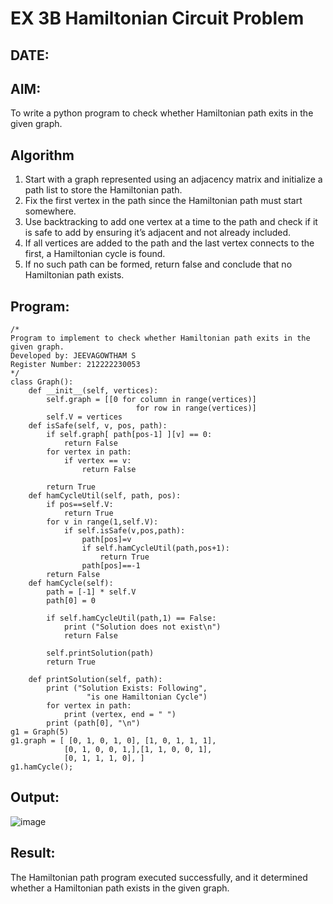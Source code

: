 # EX 3B Hamiltonian Circuit Problem
## DATE:
## AIM:
To write a python program to check whether Hamiltonian path exits in the given graph.


## Algorithm
1. Start with a graph represented using an adjacency matrix and initialize a path list to store the Hamiltonian path.
2. Fix the first vertex in the path since the Hamiltonian path must start somewhere.
3. Use backtracking to add one vertex at a time to the path and check if it is safe to add by ensuring it’s adjacent and not already included.
4. If all vertices are added to the path and the last vertex connects to the first, a Hamiltonian cycle is found. 
5. If no such path can be formed, return false and conclude that no Hamiltonian path exists.
  

## Program:
```
/*
Program to implement to check whether Hamiltonian path exits in the given graph.
Developed by: JEEVAGOWTHAM S
Register Number: 212222230053 
*/
class Graph():
    def __init__(self, vertices):
        self.graph = [[0 for column in range(vertices)]
                            for row in range(vertices)]
        self.V = vertices
    def isSafe(self, v, pos, path):
        if self.graph[ path[pos-1] ][v] == 0:
            return False
        for vertex in path:
            if vertex == v:
                return False
 
        return True
    def hamCycleUtil(self, path, pos):
        if pos==self.V:
            return True
        for v in range(1,self.V):
            if self.isSafe(v,pos,path):
                path[pos]=v
                if self.hamCycleUtil(path,pos+1):
                    return True
                path[pos]==-1
        return False
    def hamCycle(self):
        path = [-1] * self.V
        path[0] = 0
 
        if self.hamCycleUtil(path,1) == False:
            print ("Solution does not exist\n")
            return False
 
        self.printSolution(path)
        return True
 
    def printSolution(self, path):
        print ("Solution Exists: Following",
                 "is one Hamiltonian Cycle")
        for vertex in path:
            print (vertex, end = " ")
        print (path[0], "\n")
g1 = Graph(5)
g1.graph = [ [0, 1, 0, 1, 0], [1, 0, 1, 1, 1],
            [0, 1, 0, 0, 1,],[1, 1, 0, 0, 1],
            [0, 1, 1, 1, 0], ]
g1.hamCycle();
```

## Output:
![image](https://github.com/user-attachments/assets/71bc2d15-4ae1-4998-9a8f-5f099ea0e9af)



## Result:
The Hamiltonian path program executed successfully, and it determined whether a Hamiltonian path exists in the given graph.
